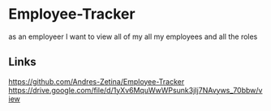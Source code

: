 # Employee-Tracker
as an employeer I want to view all of my all my employees 
and all the roles
## Links 
https://github.com/Andres-Zetina/Employee-Tracker
https://drive.google.com/file/d/1yXv6MquWwWPsunk3jIj7NAvyws_70bbw/view
